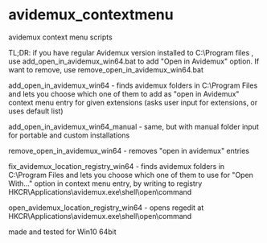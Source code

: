 # avidemux_contextmenu
avidemux context menu scripts

TL;DR: if you have regular Avidemux version installed to C:\Program files , use 
add_open_in_avidemux_win64.bat to add "Open in Avidemux" option.
If want to remove, use remove_open_in_avidemux_win64.bat


add_open_in_avidemux_win64 - finds avidemux folders in C:\Program Files and lets you choose which one of them to add as "open in Avidemux" context menu entry for given extensions (asks user input for extensions, or uses default list)

add_open_in_avidemux_win64_manual - same, but with manual folder input for portable and custom installations

remove_open_in_avidemux_win64 - removes "open in avidemux" entries

fix_avidemux_location_registry_win64 - finds avidemux folders in C:\Program Files and lets you choose which one of them to use for "Open With..." option in context menu entry, by writing to registry HKCR\Applications\avidemux.exe\shell\open\command

open_avidemux_location_registry_win64 - opens regedit at HKCR\Applications\avidemux.exe\shell\open\command


made and tested for Win10 64bit
